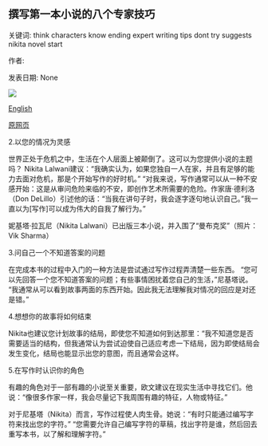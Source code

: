 ## 撰写第一本小说的八个专家技巧

关键词: think characters know ending expert writing tips dont try suggests nikita novel start

作者: 

发表日期: None

![](https://ichef.bbci.co.uk/images/ic/1200x675/p08b9055.jpg)

[English](Eight%20expert%20tips%20for%20writing%20your%20first%20novel.md)

[原网页](https://www.bbc.co.uk/programmes/articles/5ybDXytm3KczwYqjjvlxGHT/eight-expert-tips-for-writing-your-first-novel)

2.以您的情况为灵感

世界正处于危机之中，生活在个人层面上被颠倒了。这可以为您提供小说的主题吗？ Nikita Lalwani建议：“我确实认为，如果您独自一人在家，并且有足够的能力去面对危机，那是个开始写作的好时机。” “对我来说，写作通常可以从一种不安感开始：这是从审问危险来临的不安，即创作艺术所需要的危险。作家唐·德利洛（Don DeLillo）引述他的话：“当我在讲句子时，我会逐字逐句地认识自己。”我一直以为[写作]可以成为伟大的自我了解行为。”

妮基塔·拉瓦尼（Nikita Lalwani）已出版三本小说，并入围了“曼布克奖”（照片：Vik Sharma）

3.问自己一个不知道答案的问题

在完成本书的过程中入门的一种方法是尝试通过写作过程弄清楚一些东西。 “您可以先回答一个您不知道答案的问题；有些事情困扰着您自己的生活，”尼基塔说。 “我通常从可以看到故事两面的东西开始。因此我无法理解我对情况的回应是对还是错。”

4.想想你的故事将如何结束

Nikita也建议您计划故事的结局，即使您不知道如何到达那里：“我不知道您是否需要适当的结构，但我通常认为尝试迫使自己适应考虑一下结局，因为即使结局会发生变化，结局也能显示出您的意图，而且通常会这样。

5.在写作时认识你的角色

有趣的角色对于一部有趣的小说至关重要，欧文建议在现实生活中寻找它们。他说：“像很多作家一样，我会尽量记下我周围有趣的特征，人物或特征。”

对于尼基塔（Nikita）而言，写作过程使人肉生骨。她说：“有时只能通过编写字符来找出您的字符。” “您需要允许自己编写字符的草稿，找出字符是谁，然后回去重写本书，以了解和理解字符。”